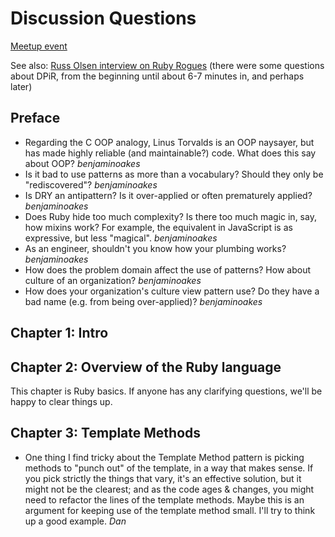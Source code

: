 # Discussion Questions

[Meetup event](http://www.meetup.com/newhavenrb/events/46434952/)

See also: [Russ Olsen interview on Ruby Rogues](http://rubyrogues.com/033-rr-book-club-eloquent-ruby/) (there were some questions about DPiR, from the beginning until about 6-7 minutes in, and perhaps later)

## Preface

* Regarding the C OOP analogy, Linus Torvalds is an OOP naysayer, but has made highly reliable (and maintainable?) code.  What does this say about OOP? _benjaminoakes_
* Is it bad to use patterns as more than a vocabulary?  Should they only be "rediscovered"? _benjaminoakes_
* Is DRY an antipattern?  Is it over-applied or often prematurely applied? _benjaminoakes_
* Does Ruby hide too much complexity?  Is there too much magic in, say, how mixins work?  For example, the equivalent in JavaScript is as expressive, but less "magical". _benjaminoakes_
* As an engineer, shouldn't you know how your plumbing works? _benjaminoakes_
* How does the problem domain affect the use of patterns?  How about culture of an organization? _benjaminoakes_
* How does your organization's culture view pattern use?  Do they have a bad name (e.g. from being over-applied)? _benjaminoakes_

## Chapter 1: Intro

## Chapter 2: Overview of the Ruby language

This chapter is Ruby basics.  If anyone has any clarifying questions, we'll be happy to clear things up.

## Chapter 3: Template Methods

* One thing I find tricky about the Template Method pattern is picking
  methods to "punch out" of the template, in a way that makes
  sense. If you pick strictly the things that vary, it's an effective
  solution, but it might not be the clearest; and as the code ages &amp;
  changes, you might need to refactor the lines of the template
  methods. Maybe this is an argument for keeping use of the template
  method small. I'll try to think up a good example. _Dan_
